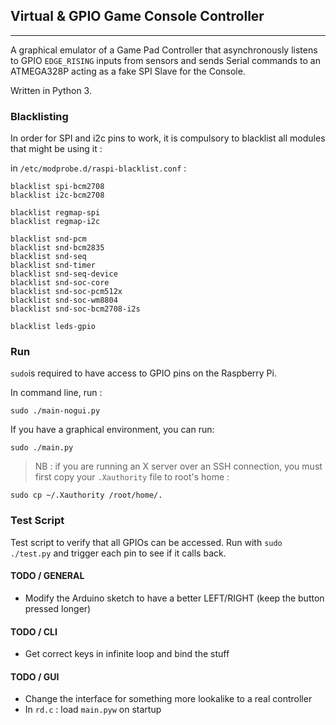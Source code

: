 ## Virtual & GPIO Game Console Controller
- - -

A graphical emulator of a Game Pad Controller that asynchronously listens to GPIO `EDGE_RISING` inputs from sensors and sends Serial commands to an ATMEGA328P acting as a fake SPI Slave for the Console.

Written in Python 3.

### Blacklisting

In order for SPI and i2c pins to work, it is compulsory to blacklist all modules that might be using it :

in `/etc/modprobe.d/raspi-blacklist.conf` :

    blacklist spi-bcm2708
    blacklist i2c-bcm2708

    blacklist regmap-spi
    blacklist regmap-i2c

    blacklist snd-pcm
    blacklist snd-bcm2835
    blacklist snd-seq
    blacklist snd-timer
    blacklist snd-seq-device
    blacklist snd-soc-core
    blacklist snd-soc-pcm512x
    blacklist snd-soc-wm8804
    blacklist snd-soc-bcm2708-i2s

    blacklist leds-gpio

### Run

`sudo`is required to have access to GPIO pins on the Raspberry Pi.

In command line, run :

    sudo ./main-nogui.py

If you have a graphical environment, you can run:

    sudo ./main.py

> NB : if you are running an X server over an SSH connection, you must first copy your `.Xauthority` file to root's home :

    sudo cp ~/.Xauthority /root/home/.


### Test Script

Test script to verify that all GPIOs can be accessed. Run with `sudo ./test.py` and trigger each pin to see if it calls back.


#### TODO / GENERAL

  - Modify the Arduino sketch to have a better LEFT/RIGHT (keep the button pressed longer)

#### TODO / CLI

  - Get correct keys in infinite loop and bind the stuff

#### TODO / GUI

  - Change the interface for something more lookalike to a real controller
  - In `rd.c` : load `main.pyw` on startup
